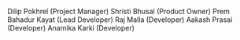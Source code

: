 Dilip Pokhrel (Project Manager)
Shristi Bhusal (Product Owner)
Prem Bahadur Kayat (Lead Developer)
Raj Malla (Developer)
Aakash Prasai (Developer)
Anamika Karki (Developer)